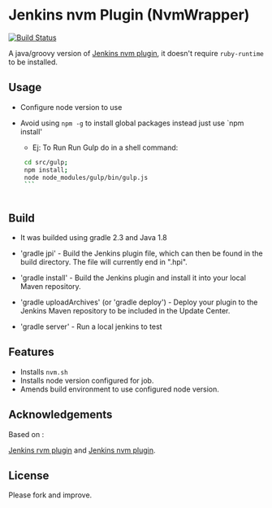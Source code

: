 # Jenkins nvm Plugin (NvmWrapper)

[![Build Status](https://img.shields.io/travis/gextech/jenkins-nvm-plugin/master.svg?style=flat)](https://travis-ci.org/gextech/jenkins-nvm-plugin)

A java/groovy version of [Jenkins nvm plugin](https://github.com/codevise/jenkins-nvm-plugin), it
doesn't require `ruby-runtime` to be installed.

## Usage
- Configure node version to use
- Avoid using `npm -g` to install global packages instead just use `npm install'
    * Ej: To Run Run Gulp do in a shell command:
     
    
     ```bash
      cd src/gulp;
      npm install;
      node node_modules/gulp/bin/gulp.js
      ```
                                                                           
## Build
- It was builded using gradle 2.3 and Java 1.8

- 'gradle jpi' - Build the Jenkins plugin file, which can then be
  found in the build directory. The file will currently end in ".hpi".
- 'gradle install' - Build the Jenkins plugin and install it into your
  local Maven repository.
- 'gradle uploadArchives' (or 'gradle deploy') - Deploy your plugin to
  the Jenkins Maven repository to be included in the Update Center.
- 'gradle server' - Run a local jenkins to test

## Features

- Installs `nvm.sh`
- Installs node version configured for job.
- Amends build environment to use configured node version.

## Acknowledgements

Based on :

[Jenkins rvm plugin](https://github.com/jenkinsci/rvm-plugin) and
[Jenkins nvm plugin](https://github.com/codevise/jenkins-nvm-plugin).

## License

Please fork and improve.

